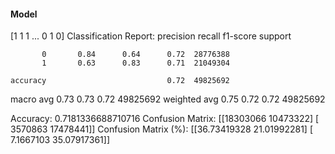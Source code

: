 #### Model
[1 1 1 ... 0 1 0]
Classification Report:
              precision    recall  f1-score   support

           0       0.84      0.64      0.72  28776388
           1       0.63      0.83      0.71  21049304

    accuracy                           0.72  49825692
   macro avg       0.73      0.73      0.72  49825692
weighted avg       0.75      0.72      0.72  49825692

Accuracy: 0.7181336688710716
Confusion Matrix:
[[18303066 10473322]
 [ 3570863 17478441]]
Confusion Matrix (%):
[[36.73419328 21.01992281]
 [ 7.1667103  35.07917361]]
